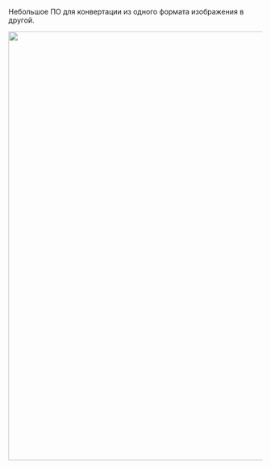 
Небольшое ПО для конвертации из одного формата изображения в другой.
<p align="center">
  <img src="https://i.imgur.com/Q3XMvnC.png" width="850">
</p>